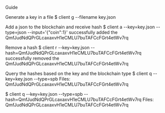 Guide

Generate a key in a file
$ client g --filename key.json

Add a json to the blockchain and receive hash
$ client a --key=key.json  --type=json --input='{"coin":1}'
successfully added the QmfJudNdQPrGLcaxaxvH1eCMLU7buTAFCcFGrt4etWv7rq

Remove a hash
$ client r --key=key.json --hash=QmfJudNdQPrGLcaxaxvH1eCMLU7buTAFCcFGrt4etWv7rq
successfully removed the QmfJudNdQPrGLcaxaxvH1eCMLU7buTAFCcFGrt4etWv7rq

Query the hashes based on the key and the blockchain type
$ client q --key=key.json --type=spb
Files:
QmfJudNdQPrGLcaxaxvH1eCMLU7buTAFCcFGrt4etWv7rq

$ client q --key=key.json --type=spb --hash=QmfJudNdQPrGLcaxaxvH1eCMLU7buTAFCcFGrt4etWv7rq
Files:
QmfJudNdQPrGLcaxaxvH1eCMLU7buTAFCcFGrt4etWv7rq
